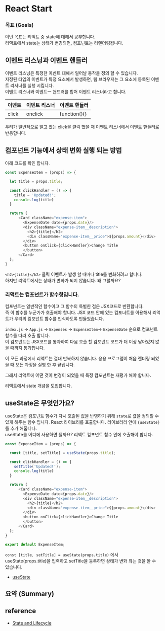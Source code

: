 # React Start

### 목표 (Goals)
이번 목표는 리액트 중 state에 대해서 공부합니다.  
리액트에서 state는 상태가 변경되면, 컴포넌트는 리렌더링됩니다.

## 이벤트 리스닝과 이벤트 핸들러

이벤트 리스닝은 특정한 이벤트 대해서 일어날 동작을 정의 할 수 있습니다.  
지정된 타입의 이벤트가 특정 요소에서 발생하면, 웹 브라우저는 그 요소에 등록된 이벤트 리서너를 실행 시킵니다.  
이벤트 리스너와 이벤트ㅡ 핸드러를 합쳐 이벤트 리스너라고 합니다.  

| 이벤트 | 이벤트 리스너 | 이벤트 핸들러      |
|------|---------|--------------|
| click | onclick | function(){} |

우리가 일반적으로 알고 있는 click을 클릭 했을 때 이벤트 리스너에서 이벤트 핸들러로 반응합니다.

## 컴포넌트 기능에서 상태 변화 실행 되는 방법

아래 코드를 확인 합니다.

```javascript
const ExpenseItem = (props) => {

  let title = props.title;

  const clickHandler = () => {
    title = 'Updated!';
    console.log(title)
  }

  return (
      <Card className="expense-item">
        <ExpenseDate date={props.date}/>
        <div className="expense-item__description">
          <h2>{title}</h2>
          <div className="expense-item__price">${props.amount}</div>
        </div>
        <button onClick={clickHandler}>Change Title
        </button>
      </Card>
  );
}
```

`<h2>{title}</h2>` 클릭 이벤트가 발생 할 때마다 title를 변화하려고 합니다.  
하지만 리액트에서는 상태가 변화가 되지 않습니다. 왜 그럴까요?  
### 리액트는 컴포넌트가 함수형입니다.   
컴포넌트는 일반적인 함수이고 그 함수의 특별한 점은 JSX코드로 반환합니다.  
즉 이 함수를 누군가가 호출해야 합니다.
JSX 코드 안에 있는 컴포너트를 이용해서 리액트가 우리의 컴포넌트 함수를 인식하도록 만들었습니다.  

`index.js` -> `App.js` -> `Expenses` -> `ExpenseItem`-> `ExpenseDate` 순으로 컴포넌트 함수를 따라 호출 합니다.  
이 컴포넌트는 JSX코드를 통과하여 다음 호출 할 컴포넌트 코드가 더 이상 남아있지 않을 때까지 통과합니다.

이 모든 과정에서 리액트는 절대 반복하지 않습니다. 응용 프로그램이 처음 렌더링 되었을 때 모든 과정을 실행 한 후 끝냅니다.

그래서 리액트에 어떤 것이 변경이 되었을 때 특정 컴포넌트는 재평가 해야 합니다.

리액트에서 state 개념을 도입합니다.

## useState은 무엇인가요?

useState은 컴포넌트 함수가 다시 호출된 값을 반영하기 위해 `state`로 값을 정의할 수 있게 해주는 함수 입니다.
React 라이브러를 호출합니다. 라이브러리 안에 `{useState}`를 추가 해줍니다.  
useState를 어디에 사용하면 될까요? 리액트 컴포넌트 함수 안에 호출해야 합니다.
```javascript
const ExpenseItem = (props) => {

  const [title, setTitle] = useState(props.title);

  const clickHandler = () => {
    setTitle('Updated!');
    console.log(title)
  }

  return (
      <Card className="expense-item">
        <ExpenseDate date={props.date}/>
        <div className="expense-item__description">
          <h2>{title}</h2>
          <div className="expense-item__price">${props.amount}</div>
        </div>
        <button onClick={clickHandler}>Change Title
        </button>
      </Card>
  );
}

export default ExpenseItem;
```
`const [title, setTitle] = useState(props.title)` 에서 useState(props.title)을 입력하고 setTitle을 등록하면 상태가 변화 되는 것을 볼 수 있습니다.


* [useState](https://reactjs.org/docs/hooks-reference.html#usestate)
  




## 요약 (Summary)


## reference
* [State and Lifecycle](https://ko.reactjs.org/docs/state-and-lifecycle.html)